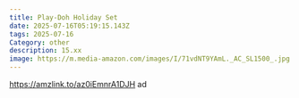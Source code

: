 ```yaml
---
title: Play-Doh Holiday Set
date: 2025-07-16T05:19:15.143Z
tags: 2025-07-16
Category: other
description: 15.xx
image: https://m.media-amazon.com/images/I/71vdNT9YAmL._AC_SL1500_.jpg
---
```

https://amzlink.to/az0iEmnrA1DJH ad